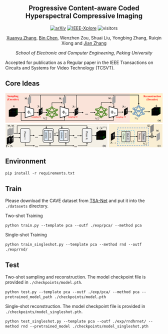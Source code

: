 
<div align="center">
<h2>Progressive Content-aware Coded Hyperspectral Compressive Imaging
</h2>

[![arXiv](https://img.shields.io/badge/arXiv-<Paper>-<COLOR>.svg)](https://arxiv.org/abs/2303.09773)
[![IEEE-Xplore](https://img.shields.io/badge/IEEE_Xplore-Paper-<COLOR>.svg)](https://ieeexplore.ieee.org/abstract/document/10551290) ![visitors](https://visitor-badge.laobi.icu/badge?page_id=xuanyuzhang21.PCA-CASSI)

[Xuanyu Zhang](https://xuanyuzhang21.github.io/), [Bin Chen](https://scholar.google.com/citations?user=aZDNm98AAAAJ&hl=zh-CN&oi=ao), Wenzhen Zou, Shuai Liu, Yongbing Zhang, Ruiqin Xiong and  [Jian Zhang](https://jianzhang.tech/)

*School of Electronic and Computer Engineering, Peking University*
</div>

Accepted for publication as a Regular paper in the IEEE Transactions on Circuits and Systems for Video Technology (TCSVT).

## Core Ideas
![idea](./asserts/PCA-CASSI.png)


## Environment

```shell
pip install -r requirements.txt
```
## Train

Please download the CAVE dataset from [TSA-Net](https://github.com/mengziyi64/TSA-Net) and put it into the `./datasets` directory.

Two-shot Training
```
python train.py --template pca --outf ./exp/pca/ --method pca
```

Single-shot Training
```
python train_singleshot.py --template pca --method rnd --outf ./exp/rnd/
```

## Test

Two-shot sampling and reconstruction. The model checkpoint file is provided in `./checkpoints/model.pth`.
```
python test.py --template pca --outf ./exp/pca/ --method pca --pretrained_model_path ./checkpoints/model.pth
```

Single-shot reconstruction. The model checkpoint file is provided in `./checkpoints/model_singleshot.pth`.
```
python test_singleshot.py --template pca --outf ./exp/rndhrnet/ --method rnd --pretrained_model ./checkpoints/model_singleshot.pth
```
